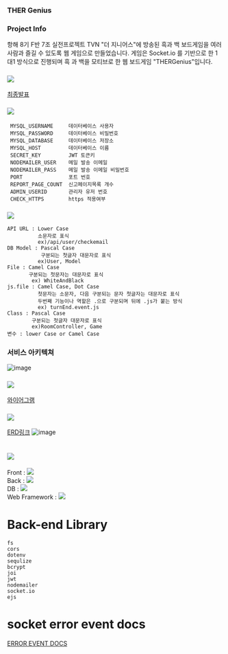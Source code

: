 ### THER Genius

### Project Info
항해 8기 F반 7조 실전프로젝트
TVN "더 지니어스"에 방송된 흑과 백 보드게임을 여러 사람과 즐길 수 있도록 웹 게임으로 만들었습니다.
게임은 Socket.io 를 기반으로 한 1대1 방식으로 진행되며 흑 과 백을 모티브로 한 웹 보드게임 "THERGenius"입니다.

###  <img src="https://img.shields.io/badge/프로젝트발표영상-000000?style=flat-square&logo=YouTube&logoColor=FF0000"/>
[최종발표](https://youtu.be/ESSO1rTWOhY)

###  <img src="https://img.shields.io/badge/.ENV-ECD53F?style=flat-square&logo=.ENV&logoColor=000000"/>


```
 MYSQL_USERNAME     데이터베이스 사용자
 MYSQL_PASSWORD     데이터베이스 비밀번호
 MYSQL_DATABASE     데이터베이스 저장소
 MYSQL_HOST         데이터베이스 이름
 SECRET_KEY         JWT 토큰키
 NODEMAILER_USER    메일 발송 이메일
 NODEMAILER_PASS    메일 발송 이메일 비밀번호
 PORT               포트 번호
 REPORT_PAGE_COUNT  신고페이지목록 개수
 ADMIN_USERID       관리자 유저 번호
 CHECK_HTTPS        https 적용여부
 ```
### <img src="https://img.shields.io/badge/Convention-D8352A?style=flat-square&logo=The Conversation&logoColor=000000"/>

```
API URL : Lower Case   
          소문자로 표식   
          ex)/api/user/checkemail   
DB Model : Pascal Case   
           구분되는 첫글자 대문자로 표식   
          ex)User, Model   
File : Camel Case   
       구분되는 첫문자는 대문자로 표식   
        ex) WhiteAndBlack   
js.file : Camel Case, Dot Case   
          첫문자는 소문자, 다음 구분되는 문자 첫글자는 대문자로 표식   
          두번째 기능이나 역할은 .으로 구분되며 뒤에 .js가 붙는 방식   
          ex) turnEnd.event.js   
Class : Pascal Case   
        구분되는 첫글자 대문자로 표식   
        ex)RoomController, Game   
변수 : lower Case or Camel Case   

```
### 서비스 아키텍쳐
![image](https://user-images.githubusercontent.com/108967786/194686606-b3952d1d-bf06-48fa-b971-6c4a919e0438.png)

### <img src="https://img.shields.io/badge/와이어그램-B8DBE4?style=flat-square&logo=Pixabay&logoColor=000000"/>


[와이어그램](https://www.figma.com/file/0XBiaSNcr9NcTTKjBKfv1x/THERgeniusGame?node-id=0%3A1)

### <img src="https://img.shields.io/badge/ERD-000000?style=flat-square&logo=diagrams.net&logoColor=F08705"/>

[ERD링크](https://app.sqldbm.com/MySQL/Edit/p230806/)
![image](https://user-images.githubusercontent.com/108967786/192095357-0e10cbcc-7c77-41a3-ba87-b14ecaa08cc3.png)


# <img src="https://img.shields.io/badge/Tech stack-00000?style=flat-square&logo=Godot Engine&logoColor=478CBF"/>

Front : <img src="https://img.shields.io/badge/React-000000?style=flat-square&logo=React&logoColor=61DAFB"/>   
Back : <img src="https://img.shields.io/badge/Node.js-000000?style=flat-square&logo=Node.js&logoColor=339933"/>   
DB : <img src="https://img.shields.io/badge/Mysql-000000?style=flat-square&logo=MySQL&logoColor=4479A1"/>   
Web Framework : <img src="https://img.shields.io/badge/Express-E8E8E8?style=flat-square&logo=Express&logoColor=000000"/>


# Back-end Library
```
fs   
cors   
dotenv   
sequlize   
bcrypt   
joi   
jwt   
nodemailer   
socket.io   
ejs   
```
# socket error event docs
[ERROR EVENT DOCS](https://github.com/THERgeniusGame/develop_BE/blob/develop/socket/middlewares/errorEventDocs/errorName.md)
